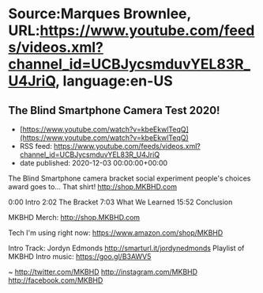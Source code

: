 # Source:Marques Brownlee, URL:https://www.youtube.com/feeds/videos.xml?channel_id=UCBJycsmduvYEL83R_U4JriQ, language:en-US

## The Blind Smartphone Camera Test 2020!
 - [https://www.youtube.com/watch?v=kbeEkwlTeqQ](https://www.youtube.com/watch?v=kbeEkwlTeqQ)
 - RSS feed: https://www.youtube.com/feeds/videos.xml?channel_id=UCBJycsmduvYEL83R_U4JriQ
 - date published: 2020-12-03 00:00:00+00:00

The Blind Smartphone camera bracket social experiment people's choices award goes to...
That shirt! http://shop.MKBHD.com

0:00 Intro
2:02 The Bracket
7:03 What We Learned
15:52 Conclusion

MKBHD Merch: http://shop.MKBHD.com

Tech I'm using right now: https://www.amazon.com/shop/MKBHD

Intro Track: Jordyn Edmonds http://smarturl.it/jordynedmonds
Playlist of MKBHD Intro music: https://goo.gl/B3AWV5

~
http://twitter.com/MKBHD
http://instagram.com/MKBHD
http://facebook.com/MKBHD

